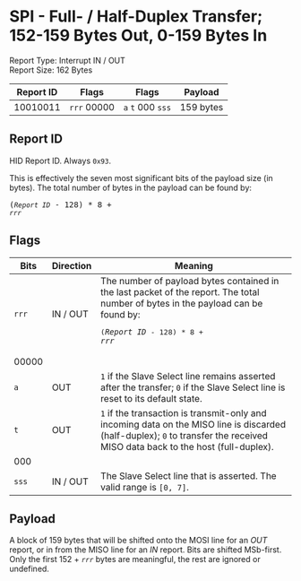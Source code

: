 
# SPI - Full- / Half-Duplex Transfer; 152-159 Bytes Out, 0-159 Bytes In
Report Type: Interrupt IN / OUT<br />
Report Size: 162 Bytes

| Report ID | Flags | Flags | Payload |
|-----------|-------|-------|---------|
| 10010011 | `rrr`&nbsp;00000 | `a`&nbsp;`t`&nbsp;000&nbsp;`sss` | 159 bytes |

## Report ID
HID Report ID.  Always `0x93`.

This is effectively the seven most significant bits of the payload size (in bytes).  The total number of bytes in the payload can be found by: <pre>(*`Report ID`* - 128) * 8 + *`rrr`*</pre>

## Flags

| Bits  | Direction | Meaning |
|-------|-----------|---------|
| `rrr` | IN / OUT  | The number of payload bytes contained in the last packet of the report.  The total number of bytes in the payload can be found by: <pre>(*`Report ID`* - 128) * 8 + *`rrr`*</pre> |
| 00000 |          |                                                                       |
| `a`   | OUT      | `1` if the Slave Select line remains asserted after the transfer; `0` if the Slave Select line is reset to its default state. |
| `t`   | OUT      | `1` if the transaction is transmit-only and incoming data on the MISO line is discarded (half-duplex); `0` to transfer the received MISO data back to the host (full-duplex). |
| 000   |          |                                                                       |
| `sss` | IN / OUT | The Slave Select line that is asserted.  The valid range is `[0, 7]`. |

## Payload
A block of 159 bytes that will be shifted onto the MOSI line for an *OUT* report, or in from the MISO line for an *IN* report.  Bits are shifted MSb-first.  Only the first 152 + *`rrr`* bytes are meaningful, the rest are ignored or undefined.
